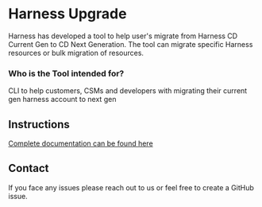 # Harness Upgrade

Harness has developed a tool to help user's migrate from Harness CD Current Gen to CD Next Generation. The tool can migrate specific Harness resources or bulk migration of resources. 

### Who is the Tool intended for?

CLI to help customers, CSMs and developers with migrating their current gen harness account to next gen

## Instructions
[Complete documentation can be found here](https://harness.github.io/migrator/)

## Contact
If you face any issues please reach out to us or feel free to create a GitHub issue.